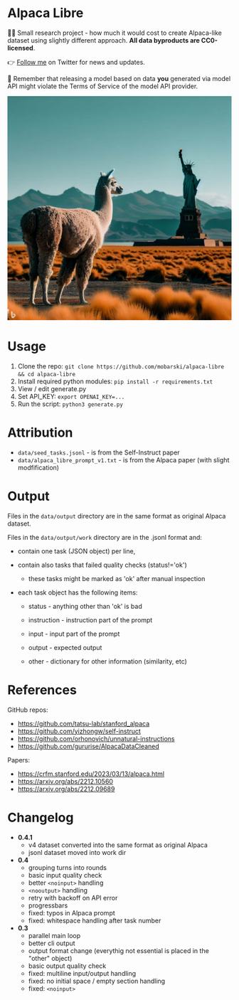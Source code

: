 # Alpaca Libre

🦙🗽 Small research project - how much it would cost to create Alpaca-like dataset using slightly different approach. **All data byproducts are CC0-licensed**.

👉 [Follow me](https://twitter.com/KerbalFPV) on Twitter for news and updates.

🚫 Remember that releasing a model based on data **you** generated via model API might violate the Terms of Service of the model API provider.

![alpaca on the Altiplano grasslands with the Statue of Liberty in the background](assets/alpaca-libre-cover.jpg)

# Usage

1. Clone the repo:
`git clone https://github.com/mobarski/alpaca-libre && cd alpaca-libre`
2. Install required python modules:
`pip install -r requirements.txt`
3. View / edit generate.py
4. Set API_KEY:
`export OPENAI_KEY=...`
5. Run the script:
`python3 generate.py`

# Attribution

- `data/seed_tasks.jsonl` - is from the Self-Instruct paper
- `data/alpaca_libre_prompt_v1.txt` - is from the Alpaca paper (with slight modfification)

# Output

Files in the `data/output` directory are in the same format as original Alpaca dataset.

Files in the `data/output/work` directory are in the .jsonl format and:

- contain one task (JSON object) per line,

- contain also tasks that failed quality checks (status!='ok')

  - these tasks might be marked as 'ok' after manual inspection

- each task object has the following items:

  - status - anything other than 'ok' is bad

  - instruction - instruction part of the prompt

  - input - input part of the prompt

  - output - expected output

  - other - dictionary for other information (similarity, etc)


# References

GitHub repos:
- https://github.com/tatsu-lab/stanford_alpaca
- https://github.com/yizhongw/self-instruct
- https://github.com/orhonovich/unnatural-instructions
- https://github.com/gururise/AlpacaDataCleaned

Papers:
- https://crfm.stanford.edu/2023/03/13/alpaca.html
- https://arxiv.org/abs/2212.10560
- https://arxiv.org/abs/2212.09689


# Changelog

- **0.4.1**
  - v4 dataset converted into the same format as original Alpaca
  - jsonl dataset moved into work dir
- **0.4**
  - grouping turns into rounds
  - basic input quality check
  - better `<noinput>` handling
  - `<nooutput>` handling
  - retry with backoff on API error
  - progressbars
  - fixed: typos in Alpaca prompt
  - fixed: whitespace handling after task number
- **0.3**
  - parallel main loop
  - better cli output
  - output format change (everythig not essential is placed in the "other" object)
  - basic output quality check
  - fixed: multiline input/output handling
  - fixed: no initial space / empty section handling
  - fixed: `<noinput>`
